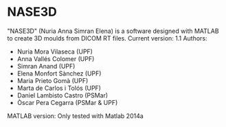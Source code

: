 # NASE3D
"NASE3D" (Nuria Anna Simran Elena) is a software designed with MATLAB to create 3D moulds from DICOM RT files.
Current version: 1.1
Authors:
- Nuria Mora Vilaseca (UPF)
- Anna Vallés Colomer (UPF)
- Simran Anand (UPF)
- Elena Monfort Sànchez (UPF)
- Maria Prieto Gomà (UPF)
- Marta de Carlos i Tolós (UPF)
- Daniel Lambisto Castro (PSMar)
- Òscar Pera Cegarra (PSMar & UPF)

MATLAB version: Only tested with Matlab 2014a
